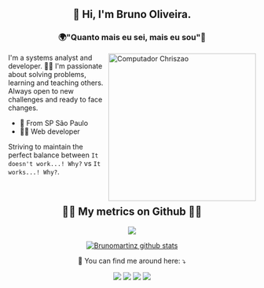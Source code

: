 <h2 align="center"> 
  👋 Hi, I'm <strong>Bruno Oliveira</strong>.
</h2>

<h3 align="center">🌍"Quanto mais eu sei, mais eu sou"🧠</h3>

<img width="300px" min-width="300px" max-width="300px" align="right" src="https://raw.githubusercontent.com/MicaelliMedeiros/micaellimedeiros/master/image/computer-illustration.png" alt="Computador Chriszao">

<p align="left">
  I'm a systems analyst and developer. 👨‍💻
  I'm passionate about solving problems, learning and teaching others. Always open to new challenges and ready to face changes.
</p>

- 📍  From SP São Paulo
- 👨‍💻 Web developer

<p align="left">
  Striving to maintain the perfect balance between <code>It doesn't work...! Why?</code> vs <code>It works...! Why?</code>.
</p>

<br>

<h2 align="center"> 🐱‍👤 My metrics on Github 🐱‍👤</h2>

<p align="center">
  <a href="https://github.com/Brunomartinz">
    <img src="https://github-readme-stats.vercel.app/api/top-langs/?username=Brunomartinz&theme=dracula&hide_langs_below=1" />
  </a>
</p>

<p></p>

<p align="center">
  <a href="https://github.com/Chriszao">
    <img src="https://github-readme-stats.vercel.app/api?username=Brunomartinz&show_icons=true&theme=dracula&line_height=27" alt="Brunomartinz github stats"/>
  </a>
</p>

<p align="center">
  💌 You can find me around here: ⤵️
</p>

<p align="center">
  <a href="mailto:bruno2dn97@gmail.com" alt="Gmail">
  <img src="https://img.shields.io/badge/-Gmail-FF0000?style=flat-square&labelColor=FF0000&logo=gmail&logoColor=white&link=LINK-DO-SEU-EMAIL" /></a>

  <a href="https://www.linkedin.com/in/bruno-martinz/" alt="Linkedin">
  <img src="https://img.shields.io/badge/-Linkedin-0e76a8?style=flat-square&logo=Linkedin&logoColor=white&link=LINK-DO-SEU-LINKEDIN" /></a>

  <a href="https://api.whatsapp.com/send?phone=5511957765573" alt="WhatsApp">
  <img src="https://img.shields.io/badge/-WhatsApp-25d366?style=flat-square&labelColor=25d366&logo=whatsapp&logoColor=white&link=API-DO-SEU-WHATSAPP"/></a>

  <a href="https://www.instagram.com/brunomartiinz/" alt="Instagram">
  <img src="https://img.shields.io/badge/-Instagram-DF0174?style=flat-square&labelColor=DF0174&logo=instagram&logoColor=white&link=LINK-DO-SEU-INSTAGRAM"/></a>
</p> 
